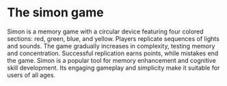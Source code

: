 # The simon game 

Simon is a memory game with a circular device featuring four colored sections: red, green, blue, and yellow. Players replicate sequences of lights and sounds. The game gradually increases in complexity, testing memory and concentration. Successful replication earns points, while mistakes end the game. Simon is a popular tool for memory enhancement and cognitive skill development. Its engaging gameplay and simplicity make it suitable for users of all ages.
